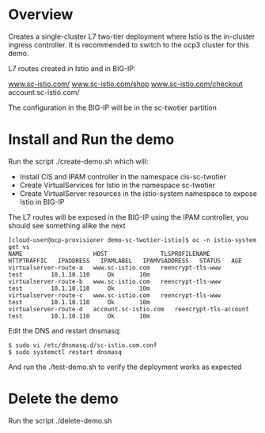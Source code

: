 # Overview

Creates a single-cluster L7 two-tier deployment where Istio is the in-cluster ingress controller. It is recommended to switch to the ocp3 cluster for this demo.

L7 routes created in Istio and in BIG-IP:

www.sc-istio.com/
www.sc-istio.com/shop
www.sc-istio.com/checkout
account.sc-istio.com/

The configuration in the BIG-IP will be in the sc-twotier partition

# Install and Run the demo

Run the script ./create-demo.sh which will:

- Install CIS and IPAM controller in the namespace cis-sc-twotier
- Create VirtualServices for Istio in the namespace sc-twotier
- Create VirtualServer resources in the istio-system namespace to expose Istio in BIG-IP

The L7 routes will be exposed in the BIG-IP using the IPAM controller, you should see something alike the next

```
[cloud-user@ocp-provisioner demo-sc-twotier-istio]$ oc -n istio-system get vs
NAME                    HOST               TLSPROFILENAME      HTTPTRAFFIC   IPADDRESS   IPAMLABEL   IPAMVSADDRESS   STATUS   AGE
virtualserver-route-a   www.sc-istio.com   reencrypt-tls-www                             test        10.1.10.110     Ok       10m
virtualserver-route-b   www.sc-istio.com   reencrypt-tls-www                             test        10.1.10.110     Ok       10m
virtualserver-route-c   www.sc-istio.com   reencrypt-tls-www                             test        10.1.10.110     Ok       10m
virtualserver-route-d   account.sc-istio.com   reencrypt-tls-account                             test        10.1.10.110     Ok       10m
```

Edit the DNS and restart dnsmasq:

```
$ sudo vi /etc/dnsmasq.d/sc-istio.com.conf 
$ sudo systemctl restart dnsmasq
```

And run the ./test-demo.sh to verify the deployment works as expected

# Delete the demo

Run the script ./delete-demo.sh


